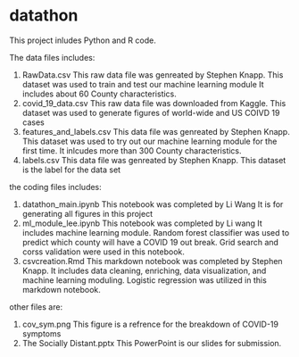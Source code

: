 # datathon

This project inludes Python and R code. 


The data files includes: 
  1. RawData.csv
    This raw data file was genreated by Stephen Knapp. 
    This dataset was used to train and test our machine learning module 
    It includes about 60 County characteristics. 
  2. covid_19_data.csv
    This raw data file was downloaded from Kaggle. 
    This dataset was used to generate figures of world-wide and US COIVD 19 cases
  3. features_and_labels.csv
    This data file was genreated by Stephen Knapp. 
    This dataset was used to try out our machine learning module for the first time. 
    It inlcudes more than 300 County characteristics. 
  4. labels.csv
    This data file was genreated by Stephen Knapp.
    This dataset is the label for the data set

the coding files includes: 
  1. datathon_main.ipynb
    This notebook was completed by Li Wang
    It is for generating all figures in this project 
  2. ml_module_lee.ipynb
    This notebook was completed by Li wang
    It includes machine learning module. 
    Random forest classifier was used to predict which county will have a COVID 19 out break. 
    Grid search and corss validation were used in this notebook. 
  3. csvcreation.Rmd
    This markdown notebook was completed by Stephen Knapp. 
    It includes data cleaning, enriching, data visualization, and machine learning moduling. 
    Logistic regression was utilized in this markdown notebook. 
  
other files are: 
  1. cov_sym.png
    This figure is a refrence for the breakdown of COVID-19 symptoms 
  2. The Socially Distant.pptx
    This PowerPoint is our slides for submission. 
  

